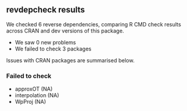 ## revdepcheck results

We checked 6 reverse dependencies, comparing R CMD check results across CRAN and dev versions of this package.

 * We saw 0 new problems
 * We failed to check 3 packages

Issues with CRAN packages are summarised below.

### Failed to check

* approxOT      (NA)
* interpolation (NA)
* WpProj        (NA)
